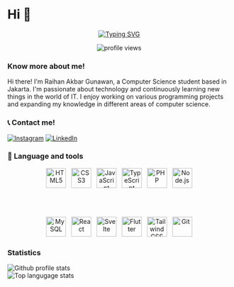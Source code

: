 # Hi 👋

<div align="center">

[![Typing SVG](https://readme-typing-svg.demolab.com?font=Fira+Code&pause=1000&color=0CDAF7&center=true&vCenter=true&width=435&lines=Computer+Science+Student)](https://git.io/typing-svg)

<img src="https://komarev.com/ghpvc/?username=samaele13&label=Profile%20views&color=0e75b6&style=flat" alt="profile views" />
</div>

### Know more about me!

<p>
Hi there! I'm Raihan Akbar Gunawan, a Computer Science student based in Jakarta. I'm passionate about technology and continuously learning new things in the world of IT. I enjoy working on various programming projects and expanding my knowledge in different areas of computer science.
</p>

### 📞 Contact me!

[![Instagram](https://img.shields.io/badge/Instagram-purple?style=flat-square&logo=instagram&logoColor=white)](https://www.instagram.com/rhankbrguw_/#)
[![LinkedIn](https://img.shields.io/badge/LinkedIn-blue?style=flat-square&logo=linkedin&logoColor=white)](https://www.linkedin.com/in/raihan-akbar-2b5820334/)

### 🧰 Language and tools

<div align="center">

  <!-- Row 1 -->
  <img alt="HTML5" width="45px" src="https://cdn.jsdelivr.net/gh/devicons/devicon/icons/html5/html5-plain.svg" />
  &nbsp;
  <img alt="CSS3" width="45px" src="https://cdn.jsdelivr.net/gh/devicons/devicon/icons/css3/css3-plain.svg" />
  &nbsp;
  <img alt="JavaScript" width="45px" src="https://cdn.jsdelivr.net/gh/devicons/devicon/icons/javascript/javascript-original.svg" />
  &nbsp;
  <img alt="TypeScript" width="45px" src="https://cdn.jsdelivr.net/gh/devicons/devicon/icons/typescript/typescript-original.svg" />
  &nbsp;
  <img alt="PHP" width="45px" src="https://cdn.jsdelivr.net/gh/devicons/devicon/icons/php/php-original.svg" />
  &nbsp;
  <img alt="Node.js" width="45px" src="https://cdn.jsdelivr.net/gh/devicons/devicon/icons/nodejs/nodejs-original.svg" />

  <br><br>

  <!-- Row 2 -->
  <img alt="MySQL" width="45px" src="https://cdn.jsdelivr.net/gh/devicons/devicon/icons/mysql/mysql-original.svg" />
  &nbsp;
  <img alt="React" width="45px" src="https://cdn.jsdelivr.net/gh/devicons/devicon/icons/react/react-original.svg" />
  &nbsp;
  <img alt="Svelte" width="45px" src="https://upload.wikimedia.org/wikipedia/commons/1/1b/Svelte_Logo.svg" />
  &nbsp;
  <img alt="Flutter" width="45px" src="https://cdn.jsdelivr.net/gh/devicons/devicon/icons/flutter/flutter-original.svg" />
  &nbsp;
  <img alt="Tailwind CSS" width="45px" src="https://www.vectorlogo.zone/logos/tailwindcss/tailwindcss-icon.svg" />
  &nbsp;
  <img alt="Git" width="45px" src="https://cdn.jsdelivr.net/gh/devicons/devicon/icons/git/git-original.svg" />

</div>

### Statistics

![Github profile stats](https://github-readme-stats.vercel.app/api?username=samaele13&show_icons=true&locale=en&theme=shades-of-purple)
<br />
![Top langugage stats](https://github-readme-stats.vercel.app/api/top-langs?username=samaele13&show_icons=true&locale=en&layout=compact&theme=shades-of-purple)
